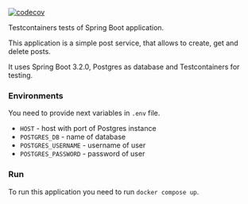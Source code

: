 [![codecov](https://codecov.io/gh/CatRusya/test-containers/graph/badge.svg?token=G058K32RYA)](https://codecov.io/gh/CatRusya/test-containers)

Testcontainers tests of Spring Boot application.

This application is a simple post service, that allows to create, get and delete
posts.

It uses Spring Boot 3.2.0, Postgres as database and Testcontainers for testing.

### Environments

You need to provide next variables in `.env` file.

* `HOST` - host with port of Postgres instance
* `POSTGRES_DB` - name of database
* `POSTGRES_USERNAME` - username of user
* `POSTGRES_PASSWORD` - password of user

### Run

To run this application you need to run `docker compose up`.